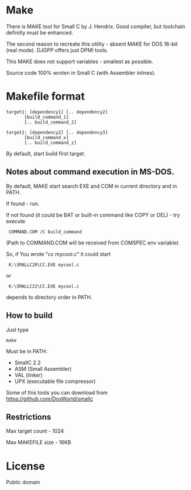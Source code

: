 # Make

There is MAKE tool for Small C by J. Hendrix.
Good compiler, but toolchain definitly must be enhanced.

The second reason to recreate this utility - absent
MAKE for DOS 16-bit (real mode). DJGPP offers just DPMI tools.

This MAKE does not support variables - smallest as possible.

Source code 100% wroten in Small C (with Assembler inlines).

# Makefile format

    target1: [dependency1] [.. dependency2]
           [build_command_1]
           [.. build_command_2]

    target2: [dependency2] [.. dependency3]
           [build_command_x]
           [.. build_command_z]

By default, start build first target.

## Notes about command execution in MS-DOS.

By default, MAKE start search EXE and COM in current
directory and in PATH.

If found - run.

If not found (it could be BAT or built-in command like
COPY or DEL) - try execute

     COMMAND.COM /C build_command

(Path to COMMAND.COM will be received from COMSPEC env variable)


So, if You wrote "cc mycool.c" it could start

     K:\SMALLC20\CC.EXE mycool.c

or

     K:\SMALLC22\CC.EXE mycool.c

depends to directory order in PATH.

## How to build

Just type

    make

Must be in PATH:

* SmallC 2.2
* ASM (Small Assembler)
* VAL (linker)
* UPX (executable file compressor)

Some of this tools you can download from https://github.com/DosWorld/smallc

## Restrictions

Max target count - 1024

Max MAKEFILE size - 16KB

# License

Public domain
